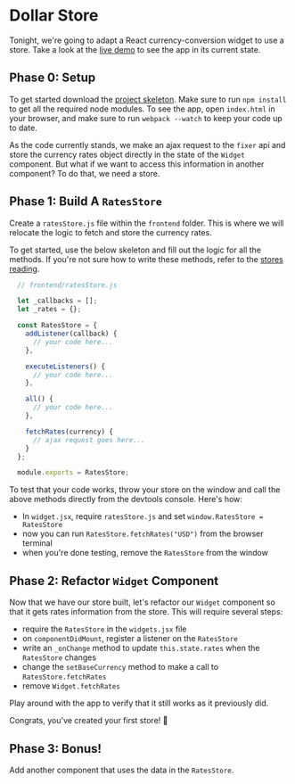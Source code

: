 # Dollar Store

Tonight, we're going to adapt a React currency-conversion widget to use a store.  Take a look at the [live demo][live-demo] to see the app in its current state.  

[live-demo]: https://appacademy.github.io/curriculum/currency_demo/

## Phase 0: Setup

To get started download the [project skeleton][currency-skeleton].  Make sure to run `npm install` to get all the required node modules.  To see the app, open `index.html` in your browser, and make sure to run `webpack --watch` to keep your code up to date.

As the code currently stands, we make an ajax request to the `fixer` api and store the currency rates object directly in the state of the `Widget` component.  But what if we want to access this information in another component?  To do that, we need a store.

[currency-skeleton]: ./currency_demo_skeleton.zip?raw=true

## Phase 1: Build A `RatesStore`

Create a `ratesStore.js` file within the `frontend` folder.  This is where we will relocate the logic to fetch and store the currency rates.

To get started, use the below skeleton and fill out the logic for all the methods.  If you're not sure how to write these methods, refer to the [stores reading][stores-reading].

[stores-reading]: ../../readings/stores.md

```js
  // frontend/ratesStore.js

  let _callbacks = [];
  let _rates = {};

  const RatesStore = {
    addListener(callback) {
      // your code here...
    },

    executeListeners() {
      // your code here...
    },

    all() {
      // your code here...
    },

    fetchRates(currency) {
      // ajax request goes here...
    }
  };

  module.exports = RatesStore;
```

To test that your code works, throw your store on the window and call the above methods directly from the devtools console.  Here's how:
  * In `widget.jsx`, require `ratesStore.js` and set `window.RatesStore = RatesStore`
  * now you can run `RatesStore.fetchRates("USD")` from the browser terminal
  * when you're done testing, remove the `RatesStore` from the window

## Phase 2: Refactor `Widget` Component

Now that we have our store built, let's refactor our `Widget` component so that it gets rates information from the store.  This will require several steps:
  * require the `RatesStore` in the `widgets.jsx` file
  * on `componentDidMount`, register a listener on the `RatesStore`
  * write an `_onChange` method to update `this.state.rates` when the `RatesStore` changes
  * change the `setBaseCurrency` method to make a call to `RatesStore.fetchRates`
  * remove `Widget.fetchRates`

Play around with the app to verify that it still works as it previously did.   

Congrats, you've created your first store! :tada:

## Phase 3: Bonus!

Add another component that uses the data in the `RatesStore`.  
